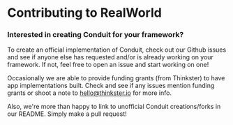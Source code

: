 # Contributing to RealWorld

### Interested in creating Conduit for your framework?

To create an official implementation of Conduit, check out our Github issues and see if anyone else has requested and/or is already working on your framework. If not, feel free to open an issue and start working on one!

Occasionally we are able to provide funding grants (from Thinkster) to have app implementations built. Check and see if any issues mention funding grants or shoot a note to hello@thinkster.io for more info.

Also, we're more than happy to link to unofficial Conduit creations/forks in our README. Simply make a pull request!
